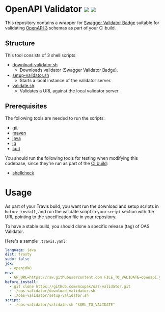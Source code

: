 # OpenAPI Validator [![](https://travis-ci.org/mcupak/oas-validator.svg?branch=develop)](https://travis-ci.org/mcupak/oas-validator) [![](https://img.shields.io/badge/license-Apache%202-blue.svg)](https://raw.githubusercontent.com/mcupak/oas-validator/develop/LICENSE)

This repository contains a wrapper for [Swagger Validator Badge](https://github.com/swagger-api/validator-badge) suitable for validating [OpenAPI 3](https://github.com/OAI/OpenAPI-Specification) schemas as part of your CI build.

## Structure

This tool consists of 3 shell scripts:
- [download-validator.sh](download-validator.sh)
  - Downloads validator (Swagger Validator Badge).
- [setup-validator.sh](setup-validator.sh)
  - Starts a local instance of the validator server.
- [validate.sh](validate.sh)
  - Validates a URL against the local validator server.

## Prerequisites

The following tools are needed to run the scripts:

- [git](https://git-scm.com/)
- [maven](https://maven.apache.org/)
- [java](https://openjdk.java.net/)
- [jq](https://stedolan.github.io/jq/)
- [curl](https://curl.haxx.se/)

You should run the following tools for testing when modifying this codebase, since they're run as part of the [CI build](.travis.yaml):

- [shellcheck](https://github.com/koalaman/shellcheck)

# Usage

As part of your Travis build, you want run the download and setup scripts in `before_install`, and run the validate script in your `script` section with the URL pointing to the specification file in your repository.

To have a stable build, you should clone a specific release (tag) of OAS Validator.

Here's a sample `.travis.yaml`:

```yaml
language: java
dist: trusty
sudo: false
jdk:
  - openjdk8
env:
  - GH_URL=https://raw.githubusercontent.com FILE_TO_VALIDATE=openapi.yaml URL_TO_VALIDATE=$GH_URL/${TRAVIS_PULL_REQUEST_SLUG:-$TRAVIS_REPO_SLUG}/${TRAVIS_PULL_REQUEST_BRANCH:-$TRAVIS_BRANCH}/$FILE_TO_VALIDATE
before_install:
  - git clone https://github.com/mcupak/oas-validator.git
  - ./oas-validator/download-validator.sh
  - ./oas-validator/setup-validator.sh
script:
  - ./oas-validator/validate.sh "$URL_TO_VALIDATE"
```
